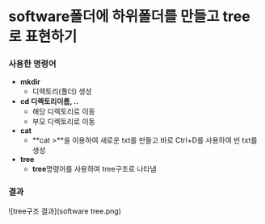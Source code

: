 # software폴더에 하위폴더를 만들고 tree로 표현하기

### 사용한 명령어
- **mkdir**
  - 디렉토리(폴더) 생성
- **cd 디렉토리이름, ..**
  - 해당 디렉토리로 이동
  - 부모 디렉토리로 이동
- **cat**
  - **cat >**을 이용하여 새로운 txt를 만들고 바로 Ctrl+D를 사용하여 빈 txt를 생성
- **tree**
  - **tree**명령어를 사용하여 tree구조로 나타냄

 ### 결과
 ![tree구조 결과](software tree.png)
